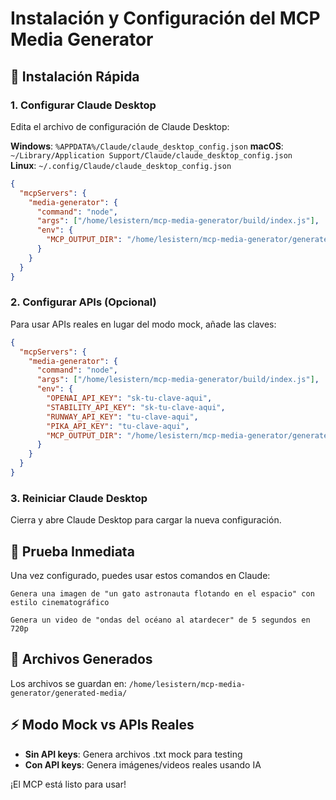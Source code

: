 # Instalación y Configuración del MCP Media Generator

## 🚀 Instalación Rápida

### 1. Configurar Claude Desktop

Edita el archivo de configuración de Claude Desktop:

**Windows**: `%APPDATA%/Claude/claude_desktop_config.json`
**macOS**: `~/Library/Application Support/Claude/claude_desktop_config.json`  
**Linux**: `~/.config/Claude/claude_desktop_config.json`

```json
{
  "mcpServers": {
    "media-generator": {
      "command": "node",
      "args": ["/home/lesistern/mcp-media-generator/build/index.js"],
      "env": {
        "MCP_OUTPUT_DIR": "/home/lesistern/mcp-media-generator/generated-media"
      }
    }
  }
}
```

### 2. Configurar APIs (Opcional)

Para usar APIs reales en lugar del modo mock, añade las claves:

```json
{
  "mcpServers": {
    "media-generator": {
      "command": "node",
      "args": ["/home/lesistern/mcp-media-generator/build/index.js"],
      "env": {
        "OPENAI_API_KEY": "sk-tu-clave-aqui",
        "STABILITY_API_KEY": "sk-tu-clave-aqui",
        "RUNWAY_API_KEY": "tu-clave-aqui",
        "PIKA_API_KEY": "tu-clave-aqui",
        "MCP_OUTPUT_DIR": "/home/lesistern/mcp-media-generator/generated-media"
      }
    }
  }
}
```

### 3. Reiniciar Claude Desktop

Cierra y abre Claude Desktop para cargar la nueva configuración.

## 🧪 Prueba Inmediata

Una vez configurado, puedes usar estos comandos en Claude:

```
Genera una imagen de "un gato astronauta flotando en el espacio" con estilo cinematográfico

Genera un video de "ondas del océano al atardecer" de 5 segundos en 720p
```

## 📁 Archivos Generados

Los archivos se guardan en: `/home/lesistern/mcp-media-generator/generated-media/`

## ⚡ Modo Mock vs APIs Reales

- **Sin API keys**: Genera archivos .txt mock para testing
- **Con API keys**: Genera imágenes/videos reales usando IA

¡El MCP está listo para usar!